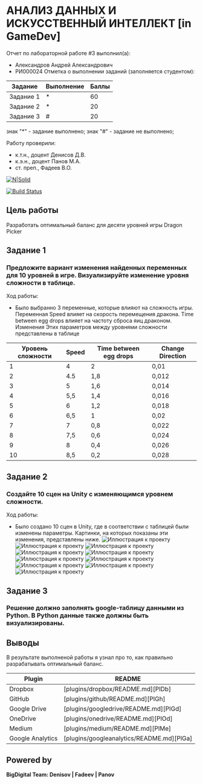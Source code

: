 # АНАЛИЗ ДАННЫХ И ИСКУССТВЕННЫЙ ИНТЕЛЛЕКТ [in GameDev]
Отчет по лабораторной работе #3 выполнил(а):
- Александров Андрей Александрович
- РИ000024
Отметка о выполнении заданий (заполняется студентом):

| Задание | Выполнение | Баллы |
| ------ | ------ | ------ |
| Задание 1 | * | 60 |
| Задание 2 | * | 20 |
| Задание 3 | # | 20 |

знак "*" - задание выполнено; знак "#" - задание не выполнено;

Работу проверили:
- к.т.н., доцент Денисов Д.В.
- к.э.н., доцент Панов М.А.
- ст. преп., Фадеев В.О.

[![N|Solid](https://cldup.com/dTxpPi9lDf.thumb.png)](https://nodesource.com/products/nsolid)

[![Build Status](https://travis-ci.org/joemccann/dillinger.svg?branch=master)](https://travis-ci.org/joemccann/dillinger)



## Цель работы
Разработать оптимальный баланс для десяти уровней игры Dragon Picker

## Задание 1
### Предложите вариант изменения найденных переменных для 10 уровней в игре. Визуализируйте изменение уровня сложности в таблице. 
Ход работы:
- Было выбранно 3 переменные, которые влияют на сложность игры. Переменная Speed влияет на скорость перемещения дракона. Time between egg drops влияет на частоту сброса яиц драконом. Изменения Этих параметров между уровнями сложности представлены в таблице

|Уровень сложности| Speed | Time between egg drops | Change Direction |
| ------ | ------ | ------ | ------ |
|1| 4 | 2 | 0,01 |
|2|4.5| 1,8 | 0,012 |
|3| 5  | 1,6 | 0,014 |
|4| 5,5 | 1,4 | 0,016 |
|5| 6 | 1,2 | 0,018 |
|6|6,5 | 1 | 0,02 |
|7| 7 | 0,8 | 0,022 |
|8|7,5 | 0,6 | 0,024 |
|9|8 | 0,4 | 0,026 |
|10|8,5 | 0,2 | 0,028 |



## Задание 2
### Создайте 10 сцен на Unity с изменяющимся уровнем сложности.
Ход работы:
- Было создано 10 сцен в Unity, где в соответствии с таблицей были изменены параметры. Картинки, на которых показаны эти изменения, представлены ниже.
![Иллюстрация к проекту](https://github.com/criosstasis/Zadanie-3/blob/main/Снимок.PNG)
![Иллюстрация к проекту](https://github.com/criosstasis/Zadanie-3/blob/main/Снимок2.PNG)
![Иллюстрация к проекту](https://github.com/criosstasis/Zadanie-3/blob/main/Снимок3.PNG)
![Иллюстрация к проекту](https://github.com/criosstasis/Zadanie-3/blob/main/Снимок4.PNG)
![Иллюстрация к проекту](https://github.com/criosstasis/Zadanie-3/blob/main/Снимок5.PNG)
![Иллюстрация к проекту](https://github.com/criosstasis/Zadanie-3/blob/main/Снимок6.PNG)
![Иллюстрация к проекту](https://github.com/criosstasis/Zadanie-3/blob/main/Снимок7.PNG)
![Иллюстрация к проекту](https://github.com/criosstasis/Zadanie-3/blob/main/Снимок8.PNG)
![Иллюстрация к проекту](https://github.com/criosstasis/Zadanie-3/blob/main/Снимок9.PNG)
![Иллюстрация к проекту](https://github.com/criosstasis/Zadanie-3/blob/main/Снимок10.PNG)



## Задание 3
### Решение должно заполнять google-таблицу данными из Python. В Python данные также должны быть визуализированы.

## Выводы

В результате выполненой работы я узнал про то, как правильно разрабатывать оптимальный баланс.

| Plugin | README |
| ------ | ------ |
| Dropbox | [plugins/dropbox/README.md][PlDb] |
| GitHub | [plugins/github/README.md][PlGh] |
| Google Drive | [plugins/googledrive/README.md][PlGd] |
| OneDrive | [plugins/onedrive/README.md][PlOd] |
| Medium | [plugins/medium/README.md][PlMe] |
| Google Analytics | [plugins/googleanalytics/README.md][PlGa] |

## Powered by

**BigDigital Team: Denisov | Fadeev | Panov**
